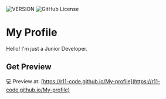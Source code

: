 ![VERSION](https://img.shields.io/badge/Version-v1.1b_BETA-orange?style=flat-square&labelColor=white)
![GitHub License](https://img.shields.io/github/license/R11-Code/My-profile?style=flat-square)

# My Profile
Hello! I'm just a Junior Developer.

## Get Preview
💻 Preview at: [https://r11-code.github.io/My-profile](https://r11-code.github.io/My-profile)
